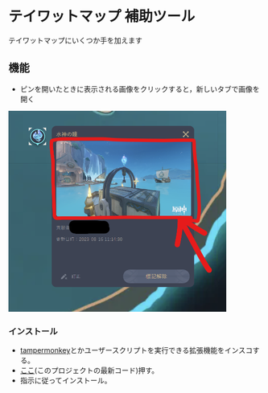 # テイワットマップ 補助ツール

テイワットマップにいくつか手を加えます

## 機能
- ピンを開いたときに表示される画像をクリックすると，新しいタブで画像を開く

<img src="https://raw.githubusercontent.com/oz0820/browser-userscript/images/hoyolab-map-assistant/hoyolab01.png" height="400px" alt="hoyolab01.png">

### インストール
- [tampermonkey](https://www.tampermonkey.net/)とかユーザースクリプトを実行できる拡張機能をインスコする。  
- [ここ](https://github.com/oz0820/browser-userscript/raw/main/hoyolab-map-assistant/hoyolab-map-assistant.user.js)(このプロジェクトの最新コード)押す。  
- 指示に従ってインストール。  


